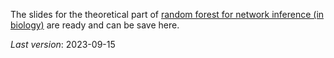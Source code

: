 The slides for the theoretical part of 
[random forest for network inference (in biology)](http://www.nathalievialaneix.eu/doc/pdf/2023-10-09_vialaneix_ECASSFdS2023-network.pdf) 
are ready and can be save here.
  
*Last version*: 2023-09-15
  
